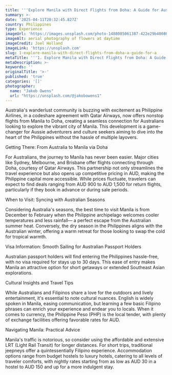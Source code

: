 ```yaml
---
title: '''Explore Manila with Direct Flights from Doha: A Guide for Aussies'''
summary: >-
date: '2025-04-11T20:32:45.827Z'
country: Philippines
type: Experience
imageUrl: 'https://images.unsplash.com/photo-1488085061387-422e29b40080'
imageAlt: aerial photography of flowers at daytime
imageCredit: Joel Holland
imageLink: 'https://unsplash.com'
slug: 1-explore-manila-with-direct-flights-from-doha-a-guide-for-a
metaTitle: '''1. Explore Manila with Direct Flights from Doha: A Guide for Aussies'''
metaDescription: >-
keywords: ''
originalTitle: '>-'
published: 'true'
categories: '[]'
photographer:
  name: "Jakob Owens"
  url: "https://unsplash.com/@jakobowens1"
---
```








Australia's wanderlust community is buzzing with excitement as Philippine Airlines, in a codeshare agreement with Qatar Airways, now offers nonstop flights from Manila to Doha, creating a seamless connection for Australians looking to explore the vibrant city of Manila. This development is a game-changer for Aussie adventurers and culture seekers aiming to dive into the heart of the Philippines without the hassle of multiple layovers.

Getting There: From Australia to Manila via Doha

For Australians, the journey to Manila has never been easier. Major cities like Sydney, Melbourne, and Brisbane offer flights connecting through Doha, courtesy of Qatar Airways. This partnership not only streamlines the travel experience but also opens up competitive pricing in AUD, making the Philippine capital more accessible. While prices fluctuate, travelers can expect to find deals ranging from AUD 900 to AUD 1,500 for return flights, particularly if they book in advance or during sale periods.

When to Visit: Syncing with Australian Seasons

Considering Australia's seasons, the best time to visit Manila is from December to February when the Philippine archipelago welcomes cooler temperatures and less rainfall— a perfect escape from the Australian summer heat. Conversely, the dry season in the Philippines aligns with the Australian winter, offering a warm retreat for those looking to swap the cold for tropical warmth.

Visa Information: Smooth Sailing for Australian Passport Holders

Australian passport holders will find entering the Philippines hassle-free, with no visa required for stays up to 30 days. This ease of entry makes Manila an attractive option for short getaways or extended Southeast Asian explorations.

Cultural Insights and Travel Tips

While Australians and Filipinos share a love for the outdoors and lively entertainment, it's essential to note cultural nuances. English is widely spoken in Manila, easing communication, but learning a few basic Filipino phrases can enrich your experience and endear you to locals. When it comes to currency, the Philippine Peso (PHP) is the local tender, with plenty of exchange facilities offering favorable rates for AUD.

Navigating Manila: Practical Advice

Manila's traffic is notorious, so consider using the affordable and extensive LRT (Light Rail Transit) for longer distances. For short trips, traditional jeepneys offer a quintessentially Filipino experience. Accommodation options range from budget hostels to luxury hotels, catering to all levels of traveler comforts, with nightly rates starting from as low as AUD 30 in a hostel to AUD 150 and up for a more indulgent stay.
